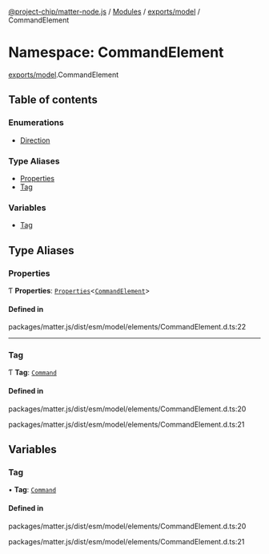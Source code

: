 [@project-chip/matter-node.js](../README.md) / [Modules](../modules.md) / [exports/model](exports_model.md) / CommandElement

# Namespace: CommandElement

[exports/model](exports_model.md).CommandElement

## Table of contents

### Enumerations

- [Direction](../enums/exports_model.CommandElement.Direction.md)

### Type Aliases

- [Properties](exports_model.CommandElement.md#properties)
- [Tag](exports_model.CommandElement.md#tag)

### Variables

- [Tag](exports_model.CommandElement.md#tag-1)

## Type Aliases

### Properties

Ƭ **Properties**: [`Properties`](exports_model.BaseElement.md#properties)\<[`CommandElement`](../interfaces/exports_model.CommandElement-1.md)\>

#### Defined in

packages/matter.js/dist/esm/model/elements/CommandElement.d.ts:22

___

### Tag

Ƭ **Tag**: [`Command`](../enums/exports_model.ElementTag.md#command)

#### Defined in

packages/matter.js/dist/esm/model/elements/CommandElement.d.ts:20

packages/matter.js/dist/esm/model/elements/CommandElement.d.ts:21

## Variables

### Tag

• **Tag**: [`Command`](../enums/exports_model.ElementTag.md#command)

#### Defined in

packages/matter.js/dist/esm/model/elements/CommandElement.d.ts:20

packages/matter.js/dist/esm/model/elements/CommandElement.d.ts:21
